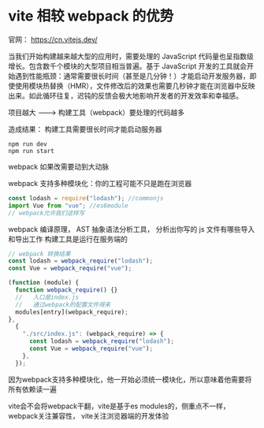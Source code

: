# vite 相较 webpack 的优势

官网： https://cn.vitejs.dev/

当我们开始构建越来越大型的应用时，需要处理的 JavaScript 代码量也呈指数级增长。包含数千个模块的大型项目相当普遍。基于 JavaScript 开发的工具就会开始遇到性能瓶颈：通常需要很长时间（甚至是几分钟！）才能启动开发服务器，即使使用模块热替换（HMR），文件修改后的效果也需要几秒钟才能在浏览器中反映出来。如此循环往复，迟钝的反馈会极大地影响开发者的开发效率和幸福感。

项目越大 ---> 构建工具（webpack）要处理的代码越多

造成结果： 构建工具需要很长时间才能启动服务器

```
npm run dev
npm run start

```

webpack 如果改需要动到大动脉

webpack 支持多种模块化：你的工程可能不只是跑在浏览器

```js
const lodash = require("lodash"); //commonjs
import Vue from "vue"; //es6module
// webpack允许我们这样写
```

webpack 编译原理， AST 抽象语法分析工具， 分析出你写的 js 文件有哪些导入和导出工作
构建工具是运行在服务端的

```js
// webpack 转换结果
const lodash = webpack_require("lodash");
const Vue = webpack_require("vue");
```

```js
(function (module) {
  function webpack_require() {}
  //   入口是index.js
  //   通过webpack的配置文件得来
  modules[entry](webpack_require);
},
  {
    "./src/index.js": (webpack_require) => {
      const lodash = webpack_require("lodash");
      const Vue = webpack_require("vue");
    },
  });
```
因为webpack支持多种模块化，他一开始必须统一模块化，所以意味着他需要将所有依赖读一遍

vite会不会将webpack干翻，vite是基于es modules的，侧重点不一样， webpack关注兼容性， vite关注浏览器端的开发体验
